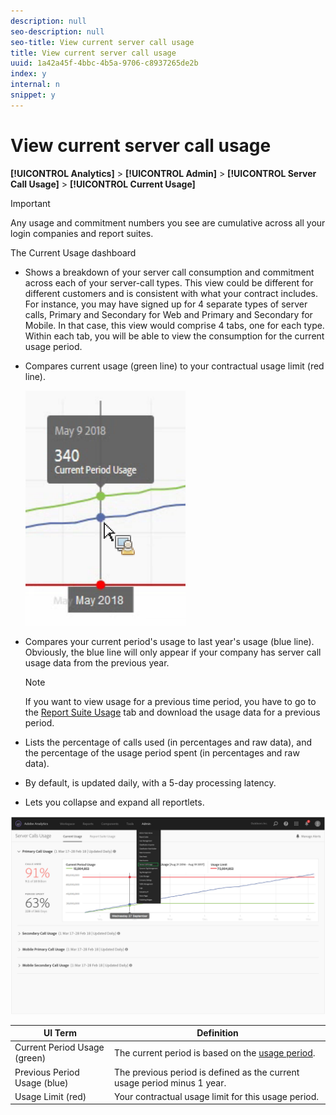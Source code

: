 ```yaml
---
description: null
seo-description: null
seo-title: View current server call usage
title: View current server call usage
uuid: 1a42a45f-4bbc-4b5a-9706-c8937265de2b
index: y
internal: n
snippet: y
---
```


# View current server call usage

**[!UICONTROL Analytics]** > **[!UICONTROL Admin]** > **[!UICONTROL Server Call Usage]** > **[!UICONTROL Current Usage]** 

>[!IMPORTANT]
>
>Any usage and commitment numbers you see are cumulative across all your login companies and report suites.

The Current Usage dashboard

* Shows a breakdown of your server call consumption and commitment across each of your server-call types. This view could be different for different customers and is consistent with what your contract includes. For instance, you may have signed up for 4 separate types of server calls, Primary and Secondary for Web and Primary and Secondary for Mobile. In that case, this view would comprise 4 tabs, one for each type. Within each tab, you will be able to view the consumption for the current usage period. 
* Compares current usage (green line) to your contractual usage limit (red line).

  ![](assets/current_period.png)

* Compares your current period's usage to last year's usage (blue line). Obviously, the blue line will only appear if your company has server call usage data from the previous year. 

  >[!NOTE]
  >
  >If you want to view usage for a previous time period, you have to go to the [Report Suite Usage](../../admin/c-server-call-usage/report-suite-usage.md#concept_E50FA5BD93404EB8B2FE954F658FDAFD) tab and download the usage data for a previous period.

* Lists the percentage of calls used (in percentages and raw data), and the percentage of the usage period spent (in percentages and raw data). 
* By default, is updated daily, with a 5-day processing latency. 
* Lets you collapse and expand all reportlets.

![](assets/server_call_dashboard.png)

|  UI Term  | Definition  |
|---|---|
|  Current Period Usage (green)  |The current period is based on the [usage period](../../admin/c-server-call-usage/overage-overview.md#section_CBA348A039F34563B097CD8890AB358D).  |
|  Previous Period Usage (blue)  | The previous period is defined as the current usage period minus 1 year.  |
|  Usage Limit (red)  | Your contractual usage limit for this usage period.  |

